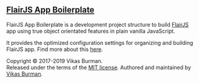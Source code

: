 [FlairJS App Boilerplate](https://flairjs.com/#/templates/app)
---

FlairJS App Boilerplate is a development project structure to build [FlairJS](https://flairjs.com) app using true object orientated features in plain vanilla JavaScript.

It provides the optimized configuration settings for organizing and building FlairJS app. Find more about this [here](https://flairjs.com/#/templates/app).


Copyright &copy; 2017-2019 Vikas Burman.<br/>
Released under the terms of the [MIT license](https://github.com/vikasburman/flairjs-template-app/blob/master/LICENSE). Authored and maintained by [Vikas Burman](https://www.linkedin.com/in/vikasburman/). 